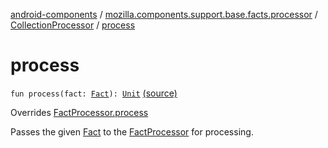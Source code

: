[android-components](../../index.md) / [mozilla.components.support.base.facts.processor](../index.md) / [CollectionProcessor](index.md) / [process](./process.md)

# process

`fun process(fact: `[`Fact`](../../mozilla.components.support.base.facts/-fact/index.md)`): `[`Unit`](https://kotlinlang.org/api/latest/jvm/stdlib/kotlin/-unit/index.html) [(source)](https://github.com/mozilla-mobile/android-components/blob/master/components/support/base/src/main/java/mozilla/components/support/base/facts/processor/CollectionProcessor.kt#L24)

Overrides [FactProcessor.process](../../mozilla.components.support.base.facts/-fact-processor/process.md)

Passes the given [Fact](../../mozilla.components.support.base.facts/-fact/index.md) to the [FactProcessor](../../mozilla.components.support.base.facts/-fact-processor/index.md) for processing.

